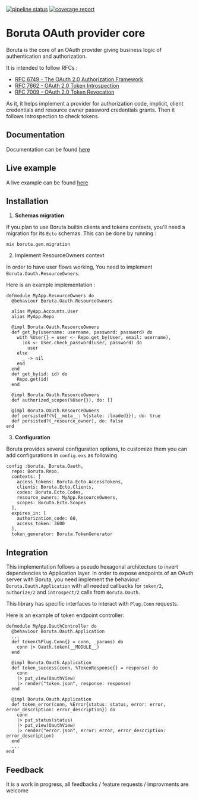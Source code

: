 [![pipeline status](https://gitlab.com/patatoid/boruta_auth/badges/master/pipeline.svg)](https://gitlab.com/patatoid/boruta_auth/-/commits/master)
[![coverage report](https://gitlab.com/patatoid/boruta_auth/badges/master/coverage.svg)](https://gitlab.com/patatoid/boruta_auth/-/commits/master)

# Boruta OAuth provider core
Boruta is the core of an OAuth provider giving business logic of authentication and authorization.

It is intended to follow RFCs :
- [RFC 6749 - The OAuth 2.0 Authorization Framework](https://tools.ietf.org/html/rfc6749)
- [RFC 7662 - OAuth 2.0 Token Introspection](https://tools.ietf.org/html/rfc7662)
- [RFC 7009 - OAuth 2.0 Token Revocation](https://tools.ietf.org/html/rfc7009)

As it, it helps implement a provider for authorization code, implicit, client credentials and resource owner password credentials grants. Then it follows Introspection to check tokens.

## Documentation
Documentation can be found [here](https://hexdocs.pm/boruta/0.2.0/Boruta.html)

## Live example
A live example can be found [here](https://boruta.herokuapp.com/)

## Installation
1. __Schemas migration__

If you plan to use Boruta builtin clients and tokens contexts, you'll need a migration for its `Ecto` schemas. This can be done by running :
```
mix boruta.gen.migration
```

2. Implement ResourceOwners context

In order to have user flows working, You need to implement `Boruta.Oauth.ResourceOwners`.

Here is an example implementation :
```
defmodule MyApp.ResourceOwners do
  @behaviour Boruta.Oauth.ResourceOwners

  alias MyApp.Accounts.User
  alias MyApp.Repo

  @impl Boruta.Oauth.ResourceOwners
  def get_by(username: username, password: password) do
    with %User{} = user <- Repo.get_by(User, email: username),
      :ok <- User.check_password(user, password) do
        user
    else
      _ -> nil
    end
  end
  def get_by(id: id) do
    Repo.get(id)
  end

  @impl Boruta.Oauth.ResourceOwners
  def authorized_scopes(%User{}), do: []

  @impl Boruta.Oauth.ResourceOwners
  def persisted?(%{__meta__: %{state: :loaded}}), do: true
  def persisted?(_resource_owner), do: false
end
```

3. __Configuration__

Boruta provides several configuration options, to customize them you can add configurations in `config.exs` as following
```
config :boruta, Boruta.Oauth,
  repo: Boruta.Repo,
  contexts: [
    access_tokens: Boruta.Ecto.AccessTokens,
    clients: Boruta.Ecto.Clients,
    codes: Boruta.Ecto.Codes,
    resource_owners: MyApp.ResourceOwners,
    scopes: Boruta.Ecto.Scopes
  ],
  expires_in: [
    authorization_code: 60,
    access_token: 3600
  ],
  token_generator: Boruta.TokenGenerator
```

## Integration
This implementation follows a pseudo hexagonal architecture to invert dependencies to Application layer.
In order to expose endpoints of an OAuth server with Boruta, you need implement the behaviour `Boruta.Oauth.Application` with all needed callbacks for `token/2`, `authorize/2` and `introspect/2` calls from `Boruta.Oauth`.

This library has specific interfaces to interact with `Plug.Conn` requests.

Here is an example of token endpoint controller:
```
defmodule MyApp.OauthController do
  @behaviour Boruta.Oauth.Application
  ...
  def token(%Plug.Conn{} = conn, _params) do
    conn |> Oauth.token(__MODULE__)
  end

  @impl Boruta.Oauth.Application
  def token_success(conn, %TokenResponse{} = response) do
    conn
    |> put_view(OauthView)
    |> render("token.json", response: response)
  end

  @impl Boruta.Oauth.Application
  def token_error(conn, %Error{status: status, error: error, error_description: error_description}) do
    conn
    |> put_status(status)
    |> put_view(OauthView)
    |> render("error.json", error: error, error_description: error_description)
  end
  ...
end
```

## Feedback
It is a work in progress, all feedbacks / feature requests / improvments are welcome
